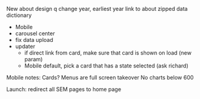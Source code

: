 New about design q
change year, earliest year
link to about
zipped data dictionary




- Mobile
- carousel center
- fix data upload
- updater	
	- if direct link from card, make sure that card is shown on load (new param)
	- Mobile default, pick a card that has a state selected (ask richard)


Mobile notes:
Cards?
Menus are full screen takeover
No charts below 600


Launch:
redirect all SEM pages to home page
